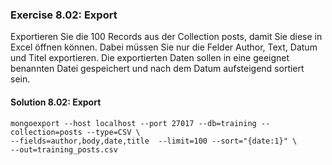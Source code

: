 ### Exercise 8.02: Export
Exportieren Sie die 100 Records aus der Collection posts, damit Sie diese in Excel öffnen können.
Dabei müssen Sie nur die Felder Author, Text, Datum und Titel exportieren. Die exportierten
Daten sollen in eine geeignet benannten Datei gespeichert und nach dem Datum aufsteigend sortiert sein. 


#### Solution 8.02: Export
```
mongoexport --host localhost --port 27017 --db=training --collection=posts --type=CSV \
--fields=author,body,date,title  --limit=100 --sort="{date:1}" \
--out=training_posts.csv
```
